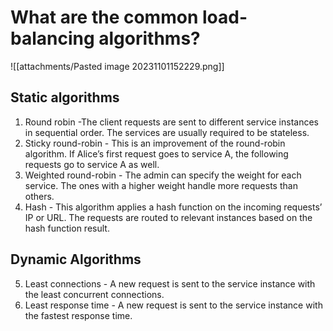 # What are the common load-balancing algorithms?

![[attachments/Pasted image 20231101152229.png]]

## Static algorithms
1. Round robin -The client requests are sent to different service instances in sequential order. The services are usually required to be stateless.
2. Sticky round-robin - This is an improvement of the round-robin algorithm. If Alice’s first request goes to service A, the following requests go to service A as well.
3. Weighted round-robin - The admin can specify the weight for each service. The ones with a higher weight handle more requests than others.
4. Hash - This algorithm applies a hash function on the incoming requests’ IP or URL. The requests are routed to relevant instances based on the hash function result.

## Dynamic Algorithms
5. Least connections - A new request is sent to the service instance with the least concurrent connections.
6. Least response time -  A new request is sent to the service instance with the fastest response time.
